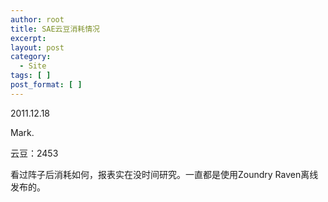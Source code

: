 ```yaml
---
author: root
title: SAE云豆消耗情况
excerpt:
layout: post
category:
  - Site
tags: [ ]
post_format: [ ]
---
```

2011.12.18

Mark.

云豆：2453

看过阵子后消耗如何，报表实在没时间研究。一直都是使用Zoundry Raven离线发布的。